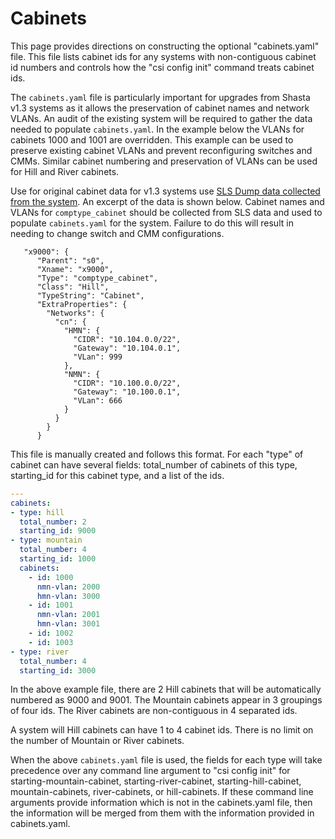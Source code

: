 # Cabinets

This page provides directions on constructing the optional "cabinets.yaml" file. This file lists cabinet ids for any systems with non-contiguous cabinet id numbers and controls how the "csi config init" command treats cabinet ids. 

The `cabinets.yaml` file is particularly important for upgrades from Shasta v1.3 systems as it allows the preservation of cabinet names and network VLANs.  An audit of the existing system will be required to gather the data needed to populate `cabinets.yaml`. In the example below the VLANs for cabinets 1000 and 1001 are overridden.  This example can be used to preserve existing cabinet VLANs and prevent reconfiguring switches and CMMs.  Similar cabinet numbering and preservation of VLANs can be used for Hill and River cabinets.

Use for original cabinet data for v1.3 systems use [SLS Dump data collected from the system](068-HARVEST-13-CONFIG.md). An excerpt of the data is shown below.  Cabinet names and VLANs for `comptype_cabinet` should be collected from SLS data and used to populate `cabinets.yaml` for the system.  Failure to do this will result in needing to change switch and CMM configurations.

```
   "x9000": {
      "Parent": "s0",
      "Xname": "x9000",
      "Type": "comptype_cabinet",
      "Class": "Hill",
      "TypeString": "Cabinet",
      "ExtraProperties": {
        "Networks": {
          "cn": {
            "HMN": {
              "CIDR": "10.104.0.0/22",
              "Gateway": "10.104.0.1",
              "VLan": 999
            },
            "NMN": {
              "CIDR": "10.100.0.0/22",
              "Gateway": "10.100.0.1",
              "VLan": 666
            }
          }
        }
      }
```

This file is manually created and follows this format. For each "type" of cabinet can have several fields: total_number of cabinets of this type, starting_id for this cabinet type, and a list of the ids.

```yaml
---
cabinets:
- type: hill
  total_number: 2
  starting_id: 9000
- type: mountain
  total_number: 4
  starting_id: 1000
  cabinets:
    - id: 1000
      nmn-vlan: 2000
      hmn-vlan: 3000
    - id: 1001
      nmn-vlan: 2001
      hmn-vlan: 3001
    - id: 1002
    - id: 1003
- type: river
  total_number: 4
  starting_id: 3000
```

In the above example file, there are 2 Hill cabinets that will be automatically numbered as 9000 and 9001.   The Mountain cabinets appear in 3 groupings of four ids.  The River cabinets are non-contiguous in 4 separated ids.

A system will Hill cabinets can have 1 to 4 cabinet ids.  There is no limit on the number of Mountain or River cabinets.

When the above `cabinets.yaml` file is used, the fields for each type will take precedence over any command line argument to "csi config init" for starting-mountain-cabinet, starting-river-cabinet, starting-hill-cabinet, mountain-cabinets, river-cabinets, or hill-cabinets.  If these command line arguments provide information which is not in the cabinets.yaml file, then the information will be merged from them with the information provided in cabinets.yaml.

